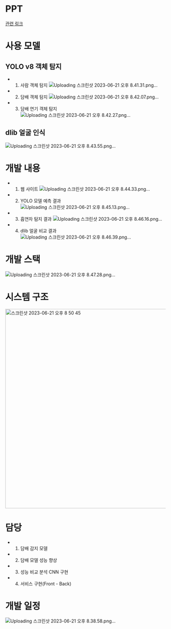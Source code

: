 # PPT 
<a href="https://drive.google.com/file/d/1siIjdS1n8C4IexoHOa2V3qWduBd6MdOn/view?usp=drive_link">관련 링크</a>
# 사용 모델
## YOLO v8 객체 탐지
- 1. 사람 객체 탐지
![Uploading 스크린샷 2023-06-21 오후 8.41.31.png…]()
- 2. 담배 객체 탐지
![Uploading 스크린샷 2023-06-21 오후 8.42.07.png…]()
- 3. 담배 연기 객체 탐지
![Uploading 스크린샷 2023-06-21 오후 8.42.27.png…]()
## dlib 얼굴 인식
![Uploading 스크린샷 2023-06-21 오후 8.43.55.png…]()

# 개발 내용
- 1. 웹 사이트
![Uploading 스크린샷 2023-06-21 오후 8.44.33.png…]()
- 2. YOLO 모델 예측 결과
![Uploading 스크린샷 2023-06-21 오후 8.45.13.png…]()
- 3. 흡연자 탐지 결과 
![Uploading 스크린샷 2023-06-21 오후 8.46.16.png…]()
- 4. dlib 얼굴 비교 결과
![Uploading 스크린샷 2023-06-21 오후 8.46.39.png…]()

# 개발 스택
![Uploading 스크린샷 2023-06-21 오후 8.47.28.png…]()

# 시스템 구조
<img width="626" alt="스크린샷 2023-06-21 오후 8 50 45" src="https://github.com/lifeflavor0425/DL_Object_Detecting_smoker/assets/78671072/1dbd1973-4afa-4c46-8613-c2d34ea1bff8">

# 담당
- 1. 담배 감지 모델
- 2. 담배 모델 성능 향상
- 3. 성능 비교 분석 CNN 구현
- 4. 서비스 구현(Front - Back)

# 개발 일정
![Uploading 스크린샷 2023-06-21 오후 8.38.58.png…]()
